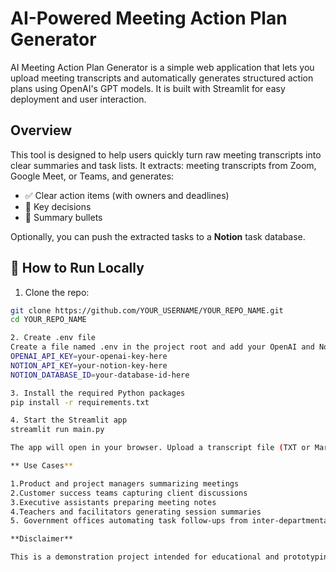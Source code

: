 # AI-Powered Meeting Action Plan Generator

AI Meeting Action Plan Generator is a simple web application that lets you upload meeting transcripts and automatically generates structured action plans using OpenAI's GPT models. It is built with Streamlit for easy deployment and user interaction.

## Overview
This tool is designed to help users quickly turn raw meeting transcripts into clear summaries and task lists. 
It extracts: meeting transcripts from Zoom, Google Meet, or Teams, and generates:

- ✅ Clear action items (with owners and deadlines)
- 🧠 Key decisions
- 📝 Summary bullets

Optionally, you can push the extracted tasks to a **Notion** task database.

## 🚀 How to Run Locally

1. Clone the repo:
```bash
git clone https://github.com/YOUR_USERNAME/YOUR_REPO_NAME.git
cd YOUR_REPO_NAME

2. Create .env file
Create a file named .env in the project root and add your OpenAI and Notion API keys in the following format:
OPENAI_API_KEY=your-openai-key-here
NOTION_API_KEY=your-notion-key-here
NOTION_DATABASE_ID=your-database-id-here

3. Install the required Python packages
pip install -r requirements.txt

4. Start the Streamlit app
streamlit run main.py

The app will open in your browser. Upload a transcript file (TXT or Markdown), and it will display a structured action plan. You can optionally push the tasks to Notion with a single click.

** Use Cases**

1.Product and project managers summarizing meetings
2.Customer success teams capturing client discussions
3.Executive assistants preparing meeting notes
4.Teachers and facilitators generating session summaries
5. Government offices automating task follow-ups from inter-departmental meetings

**Disclaimer**

This is a demonstration project intended for educational and prototyping purposes. It is not yet optimized for production use. Please handle all API keys securely and avoid uploading sensitive or confidential transcripts without proper safeguards.
